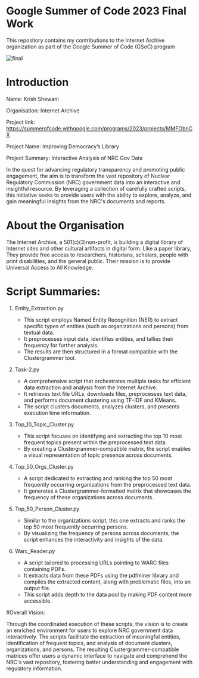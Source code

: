 # Google Summer of Code 2023 Final Work
This repository contains my contributions to the Internet Archive organization as part of the Google Summer of Code (GSoC) program 

![final](https://github.com/krish-910/GSoC_IA/assets/77330476/9148986c-d16a-4291-ba2c-029d0f85d4c0)

# Introduction
Name: Krish Shewani

Organisation: Internet Archive

Project link: https://summerofcode.withgoogle.com/programs/2023/projects/MMFObnCX 

Project Name: Improving Democracy’s Library

Project Summary: Interactive Analysis of NRC Gov Data

In the quest for advancing regulatory transparency and promoting public engagement, the aim is to transform the vast repository of Nuclear Regulatory Commission (NRC) government data into an interactive and insightful resource. By leveraging a collection of carefully crafted scripts, this initiative seeks to provide users with the ability to explore, analyze, and gain meaningful insights from the NRC's documents and reports.

# About the Organisation
The Internet Archive, a 501(c)(3)non-profit, is building a digital library of Internet sites and other cultural artifacts in digital form. Like a paper library, They provide free access to researchers, historians, scholars, people with print disabilities, and the general public. Their mission is to provide Universal Access to All Knowledge.


# Script Summaries:

1. Entity_Extraction.py
   - This script employs Named Entity Recognition (NER) to extract specific types of entities (such as organizations and persons) from textual data.
   - It preprocesses input data, identifies entities, and tallies their frequency for further analysis.
   - The results are then structured in a format compatible with the Clustergrammer tool.

2. Task-2.py
   - A comprehensive script that orchestrates multiple tasks for efficient data extraction and analysis from the Internet Archive.
   - It retrieves text file URLs, downloads files, preprocesses text data, and performs document clustering using TF-IDF and KMeans.
   - The script clusters documents, analyzes clusters, and presents execution time information.

3. Top_10_Topic_Cluster.py
   - This script focuses on identifying and extracting the top 10 most frequent topics present within the preprocessed text data.
   - By creating a Clustergrammer-compatible matrix, the script enables a visual representation of topic presence across documents.

4. Top_50_Orgs_Cluster.py
   - A script dedicated to extracting and ranking the top 50 most frequently occurring organizations from the preprocessed text data.
   - It generates a Clustergrammer-formatted matrix that showcases the frequency of these organizations across documents.

5. Top_50_Person_Cluster.py
   - Similar to the organizations script, this one extracts and ranks the top 50 most frequently occurring persons.
   - By visualizing the frequency of persons across documents, the script enhances the interactivity and insights of the data.

6. Warc_Reader.py
   - A script tailored to processing URLs pointing to WARC files containing PDFs.
   - It extracts data from these PDFs using the pdfminer library and compiles the extracted content, along with problematic files, into an output file.
   - This script adds depth to the data pool by making PDF content more accessible.

#Overall Vision: 

Through the coordinated execution of these scripts, the vision is to create an enriched environment for users to explore NRC government data interactively. The scripts facilitate the extraction of meaningful entities, identification of frequent topics, and analysis of document clusters, organizations, and persons. The resulting Clustergrammer-compatible matrices offer users a dynamic interface to navigate and comprehend the NRC's vast repository, fostering better understanding and engagement with regulatory information.
